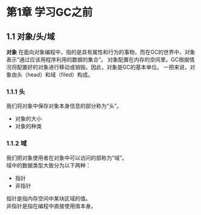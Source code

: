 # 第1章 学习GC之前  

## 1.1 对象/头/域 

**对象** 在面向对象编程中，指的是具有属性和行为的事物，而在GC的世界中，对象表示“通过应该用程序利用的数据的集合”。 
对象配置在内存的空间里。GC根据情况将配置好的对象进行移动或销毁。因此，对象是GC的基本单位。 
一把来说，对象由头（head）和域（filed）构成。  

### 1.1.1 头

我们将对象中保存对象本身信息的部分称为“头”。

* 对象的大小
* 对象的种类

### 1.1.2 域

我们把对象使用者在对象中可以访问的部称为“域”。</br>
域中的数据类型大致分为以下两种：
* 指针
* 非指针

指针是指内存空间中某块区域的值。</br>
非指针是指在编程中直接使用值本身。
